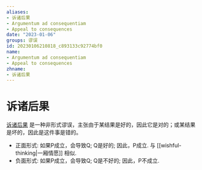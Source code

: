 ```yaml
---
aliases:
- 诉诸后果
- Argumentum ad consequentiam
- Appeal to consequences
date: "2023-01-06"
groups: 谬误
id: 20230106210818_c893133c92774bf0
name:
- Argumentum ad consequentiam
- Appeal to consequences
zhname:
- 诉诸后果
---
```


# 诉诸后果

[诉诸后果](https://zh.wikipedia.org/wiki/%E8%A8%B4%E8%AB%B8%E5%BE%8C%E6%9E%9C) 是一种非形式谬误，主张由于某结果是好的，因此它是对的；或某结果是坏的，因此是这件事是错的。

- 正面形式: 如果P成立，会导致Q; Q是好的; 因此，P成立. 与 [[wishful-thinking|一厢情愿]] 相似.
- 负面形式: 如果P成立，会导致Q; Q是不好的; 因此，P不成立.
